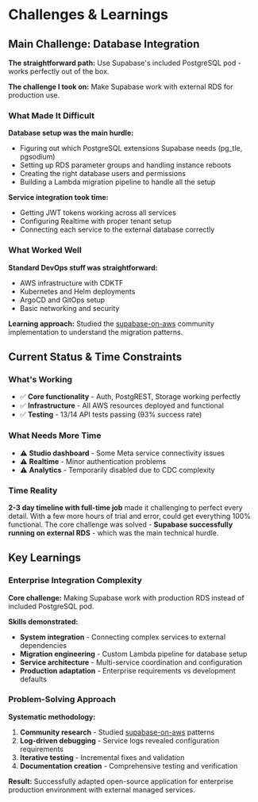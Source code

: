 # Challenges & Learnings

## Main Challenge: Database Integration

**The straightforward path:** Use Supabase's included PostgreSQL pod - works perfectly out of the box.

**The challenge I took on:** Make Supabase work with external RDS for production use.

### What Made It Difficult

**Database setup was the main hurdle:**
- Figuring out which PostgreSQL extensions Supabase needs (pg_tle, pgsodium)
- Setting up RDS parameter groups and handling instance reboots
- Creating the right database users and permissions
- Building a Lambda migration pipeline to handle all the setup

**Service integration took time:**
- Getting JWT tokens working across all services
- Configuring Realtime with proper tenant setup
- Connecting each service to the external database correctly

### What Worked Well

**Standard DevOps stuff was straightforward:**
- AWS infrastructure with CDKTF
- Kubernetes and Helm deployments
- ArgoCD and GitOps setup
- Basic networking and security

**Learning approach:** Studied the [supabase-on-aws](https://github.com/supabase-community/supabase-on-aws) community implementation to understand the migration patterns.

## Current Status & Time Constraints

### What's Working
- ✅ **Core functionality** - Auth, PostgREST, Storage working perfectly
- ✅ **Infrastructure** - All AWS resources deployed and functional
- ✅ **Testing** - 13/14 API tests passing (93% success rate)

### What Needs More Time
- ⚠️ **Studio dashboard** - Some Meta service connectivity issues
- ⚠️ **Realtime** - Minor authentication problems
- ⚠️ **Analytics** - Temporarily disabled due to CDC complexity

### Time Reality
**2-3 day timeline with full-time job** made it challenging to perfect every detail. With a few more hours of trial and error, could get everything 100% functional. The core challenge was solved - **Supabase successfully running on external RDS** - which was the main technical hurdle.

## Key Learnings

### Enterprise Integration Complexity
**Core challenge:** Making Supabase work with production RDS instead of included PostgreSQL pod.

**Skills demonstrated:**
- **System integration** - Connecting complex services to external dependencies
- **Migration engineering** - Custom Lambda pipeline for database setup
- **Service architecture** - Multi-service coordination and configuration
- **Production adaptation** - Enterprise requirements vs development defaults

### Problem-Solving Approach
**Systematic methodology:**
1. **Community research** - Studied [supabase-on-aws](https://github.com/supabase-community/supabase-on-aws) patterns
2. **Log-driven debugging** - Service logs revealed configuration requirements
3. **Iterative testing** - Incremental fixes and validation
4. **Documentation creation** - Comprehensive testing and verification

**Result:** Successfully adapted open-source application for enterprise production environment with external managed services.
